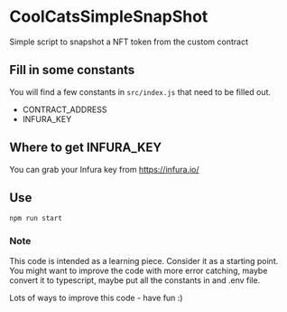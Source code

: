 # CoolCatsSimpleSnapShot

Simple script to snapshot a NFT token from the custom contract

## Fill in some constants
You will find a few constants in `src/index.js` that need to be filled out.
- CONTRACT_ADDRESS
- INFURA_KEY

## Where to get INFURA_KEY
You can grab your Infura key from https://infura.io/

## Use
`npm run start`

### Note
This code is intended as a learning piece. Consider it as a starting point. You might want to improve the code with more error catching, maybe convert it to typescript, maybe put all the constants in and .env file.

Lots of ways to improve this code - have fun :)
